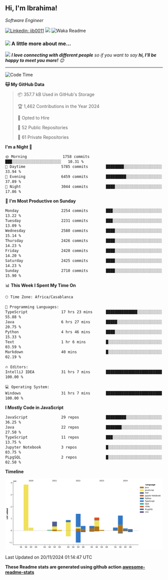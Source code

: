<h2>Hi, I'm Ibrahima! </h2>
<p><em>Software Engineer 
</em></p>


[![Linkedin: iib0011](https://img.shields.io/badge/-iib0011-blue?style=flat-square&logo=Linkedin&logoColor=white&link=https://www.linkedin.com/in/iib0011/)](https://www.linkedin.com/in/iib0011/)
![](https://visitor-badge.glitch.me/badge?page_id=iib0011)
![Waka Readme](https://github.com/iib0011/iib0011/workflows/Waka%20Readme/badge.svg)


### <img src="https://media.giphy.com/media/VgCDAzcKvsR6OM0uWg/giphy.gif" width="50"> A little more about me...  


<img src="https://media.giphy.com/media/LnQjpWaON8nhr21vNW/giphy.gif" width="60"> <em><b>I love connecting with different people</b> so if you want to say <b>hi, I'll be happy to meet you more!</b> 😊</em>

---
<!--START_SECTION:waka-->
![Code Time](http://img.shields.io/badge/Code%20Time-4%2C003%20hrs%2056%20mins-blue)

**🐱 My GitHub Data** 

> 📦 357.7 kB Used in GitHub's Storage 
 > 
> 🏆 1,462 Contributions in the Year 2024
 > 
> 💼 Opted to Hire
 > 
> 📜 52 Public Repositories 
 > 
> 🔑 61 Private Repositories 
 > 
**I'm a Night 🦉** 

```text
🌞 Morning                1758 commits        ███░░░░░░░░░░░░░░░░░░░░░░   10.31 % 
🌆 Daytime                5785 commits        ████████░░░░░░░░░░░░░░░░░   33.94 % 
🌃 Evening                6459 commits        █████████░░░░░░░░░░░░░░░░   37.89 % 
🌙 Night                  3044 commits        ████░░░░░░░░░░░░░░░░░░░░░   17.86 % 
```
📅 **I'm Most Productive on Sunday** 

```text
Monday                   2254 commits        ███░░░░░░░░░░░░░░░░░░░░░░   13.22 % 
Tuesday                  2231 commits        ███░░░░░░░░░░░░░░░░░░░░░░   13.09 % 
Wednesday                2580 commits        ████░░░░░░░░░░░░░░░░░░░░░   15.14 % 
Thursday                 2426 commits        ████░░░░░░░░░░░░░░░░░░░░░   14.23 % 
Friday                   2420 commits        ████░░░░░░░░░░░░░░░░░░░░░   14.20 % 
Saturday                 2425 commits        ████░░░░░░░░░░░░░░░░░░░░░   14.23 % 
Sunday                   2710 commits        ████░░░░░░░░░░░░░░░░░░░░░   15.90 % 
```


📊 **This Week I Spent My Time On** 

```text
🕑︎ Time Zone: Africa/Casablanca

💬 Programming Languages: 
TypeScript               17 hrs 23 mins      ██████████████░░░░░░░░░░░   55.88 % 
Java                     6 hrs 27 mins       █████░░░░░░░░░░░░░░░░░░░░   20.75 % 
Python                   4 hrs 46 mins       ████░░░░░░░░░░░░░░░░░░░░░   15.33 % 
Text                     1 hr 6 mins         █░░░░░░░░░░░░░░░░░░░░░░░░   03.59 % 
Markdown                 40 mins             █░░░░░░░░░░░░░░░░░░░░░░░░   02.19 % 

🔥 Editors: 
IntelliJ IDEA            31 hrs 7 mins       █████████████████████████   100.00 % 

💻 Operating System: 
Windows                  31 hrs 7 mins       █████████████████████████   100.00 % 
```

**I Mostly Code in JavaScript** 

```text
JavaScript               29 repos            █████████░░░░░░░░░░░░░░░░   36.25 % 
Java                     22 repos            ███████░░░░░░░░░░░░░░░░░░   27.50 % 
TypeScript               11 repos            ███░░░░░░░░░░░░░░░░░░░░░░   13.75 % 
Jupyter Notebook         3 repos             █░░░░░░░░░░░░░░░░░░░░░░░░   03.75 % 
PLpgSQL                  2 repos             █░░░░░░░░░░░░░░░░░░░░░░░░   02.50 % 
```



**Timeline**

![Lines of Code chart](https://raw.githubusercontent.com/iib0011/iib0011/master/assets/bar_graph.png)


 Last Updated on 20/11/2024 01:14:47 UTC
<!--END_SECTION:waka-->

**These Readme stats are generated using github action [awesome-readme-stats](https://github.com/iib0011/waka-readme-stats)**
